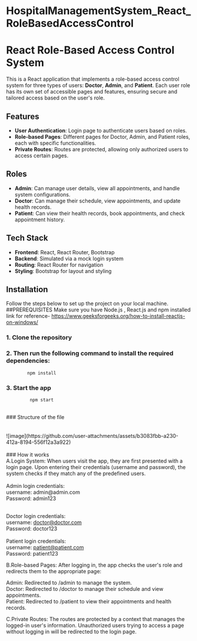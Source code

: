 # HospitalManagementSystem_React_RoleBasedAccessControl 
# React Role-Based Access Control System

This is a React application that implements a role-based access control system for three types of users: **Doctor**, **Admin**, and **Patient**. Each user role has its own set of accessible pages and features, ensuring secure and tailored access based on the user's role.

## Features
- **User Authentication**: Login page to authenticate users based on roles.
- **Role-based Pages**: Different pages for Doctor, Admin, and Patient roles, each with specific functionalities.
- **Private Routes**: Routes are protected, allowing only authorized users to access certain pages.

## Roles
- **Admin**: Can manage user details, view all appointments, and handle system configurations.
- **Doctor**: Can manage their schedule, view appointments, and update health records.
- **Patient**: Can view their health records, book appointments, and check appointment history.

## Tech Stack
- **Frontend**: React, React Router, Bootstrap
- **Backend**: Simulated via a mock login system 
- **Routing**: React Router for navigation
- **Styling**: Bootstrap for layout and styling

## Installation

Follow the steps below to set up the project on your local machine.
##PREREQUISITES
Make sure you have Node.js , React.js and npm installed <br>
link for reference- https://www.geeksforgeeks.org/how-to-install-reactjs-on-windows/
### 1. Clone the repository
### 2. Then run the following command to install the required dependencies:<br>
            npm install
### 3. Start the app 
             npm start

<br>
### Structure of the file<br><br><br>
![image](https://github.com/user-attachments/assets/b3083fbb-a230-412a-8194-556f12a3a922) <br>


<br>
### How it works  <br>
A.Login System: When users visit the app, they are first presented with a login page. Upon entering their credentials (username and password), the system checks if they match any of the predefined users.<br><br>
Admin login credentials:<br>
username: admin@admin.com<br>
Password: admin123<br><br>

Doctor login credentials:<br>
username: doctor@doctor.com<br>
Password: doctor123<br>
<br>
Patient login credentials:<br>
username: patient@patient.com<br>
Password: patient123<br>

B.Role-based Pages: After logging in, the app checks the user's role and redirects them to the appropriate page:<br>

Admin: Redirected to /admin to manage the system.<br>
Doctor: Redirected to /doctor to manage their schedule and view appointments.<br>
Patient: Redirected to /patient to view their appointments and health records.<br>

C.Private Routes: The routes are protected by a context that manages the logged-in user's information. Unauthorized users trying to access a page without logging in will be redirected to the login page.



